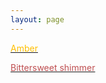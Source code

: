 ```yaml
---
layout: page
---
```



 <tr><td><a href="https://illogicalfallacy.ml/amber.html"><font color="FFBF00"> Amber </font></a></td></tr>
 
 <p> <tr><td><a href="https://illogicalfallacy.ml/bittersweetshimmer.html"><font color="#bf4f51"> Bittersweet shimmer </font></td></tr></a></p>
